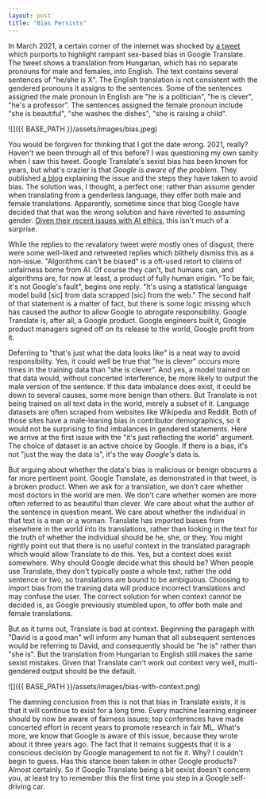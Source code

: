 ```yaml
---
layout: post
title: "Bias Persists"
---
```

In March 2021,
a certain corner of the internet
was shocked by [a tweet][tweet]
which purports to highlight
rampant sex-based bias in
Google Translate.
The tweet shows a translation from Hungarian,
which has no separate pronouns for male and females,
into English.
The text contains several sentences
of "he/she is X".
The English translation
is not consistent
with the gendered pronouns
it assigns to the sentences.
Some of the sentences assigned the male pronoun
in English
are
"he is a politician",
"he is clever",
"he's a professor".
The sentences assigned the female pronoun include
"she is beautiful",
"she washes the dishes",
"she is raising a child".

![]({{ BASE_PATH }}/assets/images/bias.jpeg)

You would be forgiven for thinking
that I got the date wrong.
2021,
really?
Haven't we been through all of this before?
I was questioning my own sanity when I saw this tweet.
Google Translate's sexist bias
has been known for years,
but what's crazier
is that _Google is aware of the problem_.
They published [a blog][bias-blog]
explaining the issue
and the steps they have taken to avoid bias.
The solution was,
I thought,
a perfect one;
rather than assume
gender when translating from a genderless language,
they offer both male and female translations.
Apparently,
sometime since that blog Google have decided
that that was the wrong solution
and have reverted to assuming gender.
[Given their recent issues with AI ethics][timit],
this isn't much of a surprise.

While the replies to the revalatory tweet
were mostly ones of disgust,
there were some
well-liked and retweeted
replies which blithely dismiss
this as a non-issue.
"Algorithms can't be biased"
is a oft-used retort
to claims of unfairness
borne from AI.
Of course they can't,
but humans can,
and algorithms are,
for now at least,
a product of fully human origin.
"To be fair,
it's not Google's fault",
begins one reply.
"It's using a statistical language model
build [sic] from data scrapped [sic] from the web."
The second half of that statement
is a matter of fact,
but there is some logic missing
which has caused the author
to allow
Google to abrogate responsibility.
Google Translate is,
after all,
a Google product.
Google engineers built it,
Google product managers
signed off on its release
to the world,
Google profit from it.

Deferring to "that's just what the data looks like"
is a neat way to avoid responsibility.
Yes,
it could well be true that
"he is clever" occurs more times
in the training data
than "she is clever".
And yes,
a model trained on that data would,
without concerted interference,
be more likely
to output
the male version of the sentence.
If this data imbalance does exist,
it could be down to several causes,
some more benign than others.
But Translate is not being
trained on all text data in the world,
merely a subset of it.
Language datasets are often scraped from
websites like Wikipedia
and Reddit.
Both of those sites have
a male-leaning bias
in contributor demographics,
so it would not be surprising
to find imbalances in gendered statements.
Here we arrive at the first issue
with the "it's just reflecting the world" argument.
The choice of dataset is an active choice by Google.
If there is a bias,
it's not "just the way the data is",
it's the way _Google's_ data is.

But arguing about whether the data's
bias is malicious or benign obscures
a far more pertinent point.
Google Translate,
as demonstrated in that tweet,
is a broken product.
When we ask for a translation,
we don't care whether most doctors
in the world are men.
We don't care whether women
are more often referred to
as beautiful than clever.
We care about what the author
of the sentence in question meant.
We care about whether the individual in that text
is a man or a woman.
Translate has imported biases from elsewhere in the world
into its translations,
rather than looking in the text for the truth
of whether the individual should be
he,
she,
or they.
You might rightly point out
that there is no useful context
in the translated paragraph
which would allow Translate to do this.
Yes,
but a context does exist somewhere.
Why should Google decide what this should be?
When people use Translate,
they don't typically paste a whole text,
rather the odd sentence or two,
so translations are bound to be ambiguous.
Choosing to import bias from the training data
will produce incorrect translations
and may confuse the user.
The correct solution for when context cannot be decided is,
as Google previously stumbled upon,
to offer both male and female translations.

But as it turns out,
Translate is bad at context.
Beginning the paragaph with "David is a good man"
will inform any human
that all subsequent sentences would be referring to David,
and consequently should be "he is"
rather than "she is".
But the translation from Hungarian
to English
still makes the same
sexist mistakes.
Given that Translate can't work out context
very well,
multi-gendered
output should be the default.

![]({{ BASE_PATH }}/assets/images/bias-with-context.png)

The damning conclusion
from this is not that bias in Translate exists,
it is that it will continue to exist
for a long time.
Every machine learning engineer
should by now be aware of fairness issues;
top conferences have made concerted effort
in recent years
to promote research in fair ML.
What's more,
we know that Google is aware of this issue,
because they wrote about it
three years ago.
The fact that it remains
suggests that it is a conscious decision
by Google management
to not fix it.
Why?
I couldn't begin to guess.
Has this stance been taken
in other Google products?
Almost certainly.
So if Google Translate being a bit sexist
doesn't concern you,
at least try to remember this
the first time you step
in a Google self-driving car.

[bias-blog]: https://www.blog.google/products/translate/reducing-gender-bias-google-translate/
[timit]: https://www.theverge.com/2020/12/3/22150355/google-fires-timnit-gebru-facial-recognition-ai-ethicist
[tweet]: https://twitter.com/DoraVargha/status/1373211762108076034
